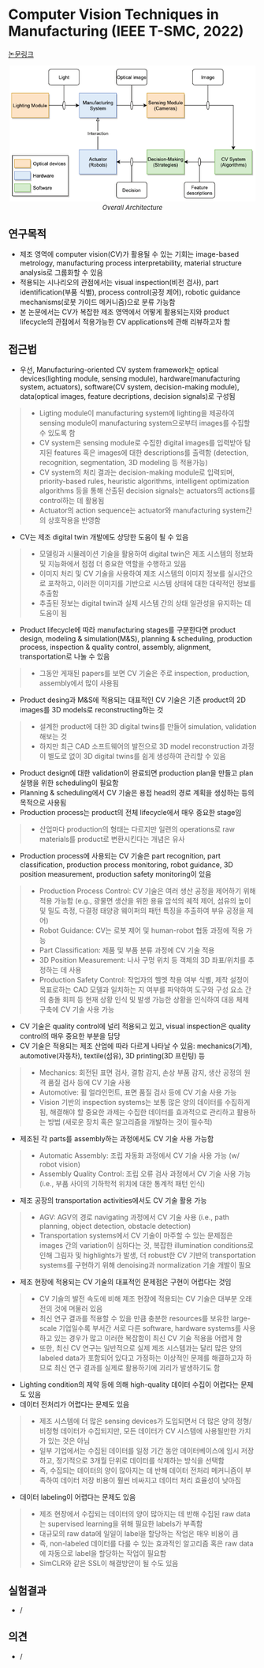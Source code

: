 # Computer Vision Techniques in Manufacturing (IEEE T-SMC, 2022)

[논문링크](https://ieeexplore.ieee.org/abstract/document/9761203)

<p align="center">
    <img width="500" alt='fig1' src="../img/zhou2022computer.png?raw=true"></br>
    <em><font size=2>Overall Architecture</font></em>
</p>

## 연구목적
- 제조 영역에 computer vision(CV)가 활용될 수 있는 기회는 image-based metrology, manufacturing process interpretability, material structure analysis로 그룹화할 수 있음
- 적용되는 시나리오의 관점에서는 visual inspection(비전 검사), part identification(부품 식별), process control(공정 제어), robotic guidance mechanisms(로봇 가이드 메커니즘)으로 분류 가능함
- 본 논문에서는 CV가 복잡한 제조 영역에서 어떻게 활용되는지와 product lifecycle의 관점에서 적용가능한 CV applications에 관해 리뷰하고자 함

## 접근법
- 우선, Manufacturing-oriented CV system framework는 optical devices(lighting module, sensing module), hardware(manufacturing system, actuators), software(CV system, decision-making module), data(optical images, feature decriptions, decision signals)로 구성됨
> - Ligting module이 manufacturing system에 lighting을 제공하여 sensing module이 manufacturing system으로부터 images를 수집할 수 있도록 함
> - CV system은 sensing module로 수집한 digital images를 입력받아 탐지된 features 혹은 images에 대한 descriptions를 출력함 (detection, recognition, segmentation, 3D modeling 등 적용가능)
> - CV system의 처리 결과는 decision-making module로 입력되며, priority-based rules, heuristic algorithms, intelligent optimization algorithms 등을 통해 산출된 decision signals는 actuators의 actions를 control하는 데 활용됨
> - Actuator의 action sequence는 actuator와 manufacturing system간의 상호작용을 반영함
- CV는 제조 digital twin 개발에도 상당한 도움이 될 수 있음
> - 모델링과 시뮬레이션 기술을 활용하여 digital twin은 제조 시스템의 정보화 및 지능화에서 점점 더 중요한 역할을 수행하고 있음
> - 이미지 처리 및 CV 기술을 사용하여 제조 시스템의 이미지 정보를 실시간으로 포착하고, 이러한 이미지를 기반으로 시스템 상태에 대한 대략적인 정보를 추출함
> - 추출된 정보는 digital twin과 실제 시스템 간의 상태 일관성을 유지하는 데 도움이 됨
- Product lifecycle에 따라 manufacturing stages를 구분한다면 product design, modeling & simulation(M&S), planning & scheduling, production process, inspection & quality control, assembly, alignment, transportation로 나눌 수 있음
> - 그동안 게재된 papers를 보면 CV 기술은 주로 inspection, production, assembly에서 많이 사용됨
- Product desing과 M&S에 적용되는 대표적인 CV 기술은 기존 product의 2D images를 3D models로 reconstructing하는 것
> - 설계한 product에 대한 3D digital twins를 만들어 simulation, validation 해보는 것
> - 하지만 최근 CAD 소프트웨어의 발전으로 3D model reconstruction 과정이 별도로 없이 3D digital twins를 쉽게 생성하여 관리할 수 있음
- Product design에 대한 validation이 완료되면 production plan을 만들고 plan 실행을 위한 scheduling이 필요함
- Planning & scheduling에서 CV 기술은 용접 head의 경로 계획을 생성하는 등의 목적으로 사용됨
- Production process는 product의 전체 lifecycle에서 매우 중요한 stage임
> - 산업마다 production의 형태는 다르지만 일련의 operations로 raw materials를 product로 변환시킨다는 개념은 유사
- Production process에 사용되는 CV 기술은 part recognition, part classification, production process monitoring, robot guidance, 3D position measurement, production safety monitoring이 있음
> - Production Process Control: CV 기술은 여러 생산 공정을 제어하기 위해 적용 가능함 (e.g., 광물면 생산을 위한 용융 암석의 궤적 제어, 섬유의 높이 및 밀도 측정, 다결정 태양광 웨이퍼의 패턴 특징을 추출하여 부유 공정을 제어)
> - Robot Guidance: CV는 로봇 제어 및 human-robot 협동 과정에 적용 가능
> - Part Classification: 제품 및 부품 분류 과정에 CV 기술 적용
> - 3D Position Measurement: 나사 구멍 위치 등 객체의 3D 좌표/위치를 추정하는 데 사용
> - Production Safety Control: 작업자의 헬멧 착용 여부 식별, 제작 설정이 목표로하는 CAD 모델과 일치하는 지 여부를 파악하여 도구와 구성 요소 간의 충돌 회피 등 현재 상황 인식 및 발생 가능한 상황을 인식하여 대응 체제 구축에 CV 기술 사용 가능
- CV 기술은 quality control에 널리 적용되고 있고, visual inspection은 quality control의 매우 중요한 부분을 담당
- CV 기술은 적용되는 제조 산업에 따라 다르게 나타날 수 있음: mechanics(기계), automotive(자동차), textile(섬유), 3D printing(3D 프린팅) 등
> - Mechanics: 회전된 표면 검사, 결함 감지, 손상 부품 감지, 생산 공정의 원격 품질 검사 등에 CV 기술 사용
> - Automotive: 휠 얼라인먼트, 표면 품질 검사 등에 CV 기술 사용 가능
> - Vision 기반의 inspection systems는 보통 많은 양의 데이터를 수집하게 됨, 해결해야 할 중요한 과제는 수집한 데이터를 효과적으로 관리하고 활용하는 방법 (새로운 장치 혹은 알고리즘을 개발하는 것이 필수적)
- 제조된 각 parts를 assembly하는 과정에서도 CV 기술 사용 가능함
> - Automatic Assembly: 조립 자동화 과정에서 CV 기술 사용 가능 (w/ robot vision)
> - Assembly Quality Control: 조립 오류 검사 과정에서 CV 기술 사용 가능 (i.e., 부품 사이의 기하학적 위치에 대한 통계적 패턴 인식)
- 제조 공장의 transportation activities에서도 CV 기술 활용 가능
> - AGV: AGV의 경로 navigating 과정에서 CV 기술 사용 (i.e., path planning, object detection, obstacle detection)
> - Transportation systems에서 CV 기술이 마주할 수 있는 문제점은 images 간의 variation이 심하다는 것, 복잡한 illumination conditions로 인해 그림자 및 highlights가 발생, 더 robust한 CV 기반의 transportation systems를 구현하기 위해 denoising과 normalization 기술 개발이 필요
- 제조 현장에 적용되는 CV 기술의 대표적인 문제점은 구현이 어렵다는 것임
> - CV 기술의 발전 속도에 비해 제조 현장에 적용되는 CV 기술은 대부분 오래전의 것에 머물러 있음
> - 최신 연구 결과를 적용할 수 있을 만큼 충분한 resources를 보유한 large-scale 기업일수록 부서간 서로 다른 software, hardware systems를 사용하고 있는 경우가 많고 이러한 복잡함이 최신 CV 기술 적용을 어렵게 함
> - 또한, 최신 CV 연구는 일반적으로 실제 제조 시스템과는 달리 많은 양의 labeled data가 포함되어 있다고 가정하는 이상적인 문제를 해결하고자 하므로 최신 연구 결과를 실제로 활용하기에 괴리가 발생하기도 함
- Lighting condition의 제약 등에 의해 high-quality 데이터 수집이 어렵다는 문제도 있음
- 데이터 전처리가 어렵다는 문제도 있음
> - 제조 시스템에 더 많은 sensing devices가 도입되면서 더 많은 양의 정형/비정형 데이터가 수집되지만, 모든 데이터가 CV 시스템에 사용될만한 가치가 있는 것은 아님
> - 일부 기업에서는 수집된 데이터를 일정 기간 동안 데이터베이스에 임시 저장하고, 정기적으로 3개월 단위로 데이터를 삭제하는 방식을 선택함
> - 즉, 수집되는 데이터의 양이 많아지는 데 반해 데이터 전처리 메커니즘이 부족하여 데이터 저장 비용이 훨씬 비싸지고 데이터 처리 효율성이 낮아짐
- 데이터 labeling이 어렵다는 문제도 있음
> - 제조 현장에서 수집되는 데이터의 양이 많아지는 데 반해 수집된 raw data는 supervised learning을 위해 필요한 labels가 부족함
> - 대규모의 raw data에 일일이 label을 할당하는 작업은 매우 비용이 큼
> - 즉, non-labeled 데이터를 다룰 수 있는 효과적인 알고리즘 혹은 raw data에 자동으로 label을 할당하는 작업이 필요함
> - SimCLR와 같은 SSL이 해결방안이 될 수도 있음

## 실험결과
- /

## 의견
- /